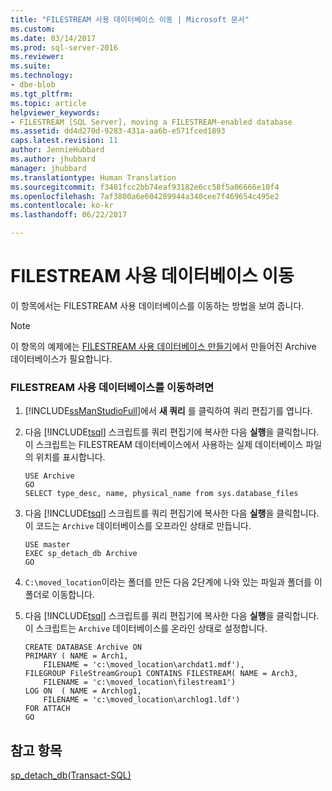 ```yaml
---
title: "FILESTREAM 사용 데이터베이스 이동 | Microsoft 문서"
ms.custom: 
ms.date: 03/14/2017
ms.prod: sql-server-2016
ms.reviewer: 
ms.suite: 
ms.technology:
- dbe-blob
ms.tgt_pltfrm: 
ms.topic: article
helpviewer_keywords:
- FILESTREAM [SQL Server], moving a FILESTREAM-enabled database
ms.assetid: dd4d270d-9283-431a-aa6b-e571fced1893
caps.latest.revision: 11
author: JennieHubbard
ms.author: jhubbard
manager: jhubbard
ms.translationtype: Human Translation
ms.sourcegitcommit: f3481fcc2bb74eaf93182e6cc58f5a06666e10f4
ms.openlocfilehash: 7af3800a6e604289944a340cee7f469654c495e2
ms.contentlocale: ko-kr
ms.lasthandoff: 06/22/2017

---
```

# <a name="move-a-filestream-enabled-database"></a>FILESTREAM 사용 데이터베이스 이동
  이 항목에서는 FILESTREAM 사용 데이터베이스를 이동하는 방법을 보여 줍니다.  
  
> [!NOTE]  
>  이 항목의 예제에는 [FILESTREAM 사용 데이터베이스 만들기](../../relational-databases/blob/create-a-filestream-enabled-database.md)에서 만들어진 Archive 데이터베이스가 필요합니다.  
  
### <a name="to-move-a-filestream-enabled-database"></a>FILESTREAM 사용 데이터베이스를 이동하려면  
  
1.  [!INCLUDE[ssManStudioFull](../../includes/ssmanstudiofull-md.md)]에서 **새 쿼리** 를 클릭하여 쿼리 편집기를 엽니다.  
  
2.  다음 [!INCLUDE[tsql](../../includes/tsql-md.md)] 스크립트를 쿼리 편집기에 복사한 다음 **실행**을 클릭합니다. 이 스크립트는 FILESTREAM 데이터베이스에서 사용하는 실제 데이터베이스 파일의 위치를 표시합니다.  
  
    ```tsql  
    USE Archive  
    GO  
    SELECT type_desc, name, physical_name from sys.database_files  
    ```  
  
3.  다음 [!INCLUDE[tsql](../../includes/tsql-md.md)] 스크립트를 쿼리 편집기에 복사한 다음 **실행**을 클릭합니다. 이 코드는 `Archive` 데이터베이스를 오프라인 상태로 만듭니다.  
  
    ```tsql  
    USE master  
    EXEC sp_detach_db Archive  
    GO  
    ```  
  
4.  `C:\moved_location`이라는 폴더를 만든 다음 2단계에 나와 있는 파일과 폴더를 이 폴더로 이동합니다.  
  
5.  다음 [!INCLUDE[tsql](../../includes/tsql-md.md)] 스크립트를 쿼리 편집기에 복사한 다음 **실행**을 클릭합니다. 이 스크립트는 `Archive` 데이터베이스를 온라인 상태로 설정합니다.  
  
    ```tsql  
    CREATE DATABASE Archive ON  
    PRIMARY ( NAME = Arch1,  
        FILENAME = 'c:\moved_location\archdat1.mdf'),  
    FILEGROUP FileStreamGroup1 CONTAINS FILESTREAM( NAME = Arch3,  
        FILENAME = 'c:\moved_location\filestream1')  
    LOG ON  ( NAME = Archlog1,  
        FILENAME = 'c:\moved_location\archlog1.ldf')  
    FOR ATTACH  
    GO  
    ```  
  
## <a name="see-also"></a>참고 항목  
 [sp_detach_db&#40;Transact-SQL&#41;](../../relational-databases/system-stored-procedures/sp-detach-db-transact-sql.md)  
  
  
